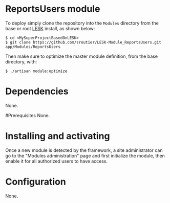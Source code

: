 # ReportsUsers module

To deploy simply clone the repository into the ```Modules``` directory from the base or root [LESK](https://github.com/sroutier/laravel-enterprise-starter-kit) install, as shown below:
```
$ cd <MySuperProjectBasedOnLESK>
$ git clone https://github.com/sroutier/LESK-Module_ReportsUsers.git app/Modules/ReportsUsers
```

Then make sure to optimize the master module definition, from the base directory, with:
```
$ ./artisan module:optimize
```

# Dependencies
None.

#Prerequisites
None.

# Installing and activating
Once a new module is detected by the framework, a site administrator can go to the "Modules administration" page 
and first initialize the module, then enable it for all authorized users to have access.
  
# Configuration
None.

